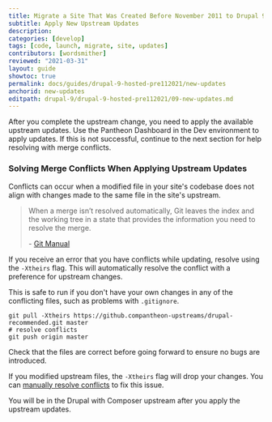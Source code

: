 ```yaml
---
title: Migrate a Site That Was Created Before November 2011 to Drupal 9
subtitle: Apply New Upstream Updates
description: 
categories: [develop]
tags: [code, launch, migrate, site, updates]
contributors: [wordsmither]
reviewed: "2021-03-31"
layout: guide
showtoc: true
permalink: docs/guides/drupal-9-hosted-pre112021/new-updates
anchorid: new-updates
editpath: drupal-9/drupal-9-hosted-pre112021/09-new-updates.md
---
```


After you complete the upstream change, you need to apply the available upstream updates. Use the Pantheon Dashboard in the Dev environment to apply updates. If this is not successful, continue to the next section for help resolving with merge conflicts.

### Solving Merge Conflicts When Applying Upstream Updates

Conflicts can occur when a modified file in your site's codebase does not align with changes made to the same file in the site's upstream.

> When a merge isn’t resolved automatically, Git leaves the index and the working tree in a state that provides the information you need to resolve the merge.
>
> \- [Git Manual](https://www.kernel.org/pub/software/scm/git/docs/)

If you receive an error that you have conflicts while updating, resolve using the `-Xtheirs` flag. This will automatically resolve the conflict with a preference for upstream changes.

This is safe to run if you don't have your own changes in any of the conflicting files, such as problems with `.gitignore`.

```bash{promptUser: user}
git pull -Xtheirs https://github.compantheon-upstreams/drupal-recommended.git master
# resolve conflicts
git push origin master
```
Check that the files are correct before going forward to ensure no bugs are introduced.

If you modified upstream files, the `-Xtheirs` flag will drop your changes. You can [manually resolve conflicts](/git-resolve-merge-conflicts#manually-resolve-conflicts) to fix this issue.

You will be in the Drupal with Composer upstream after you apply the upstream updates.
